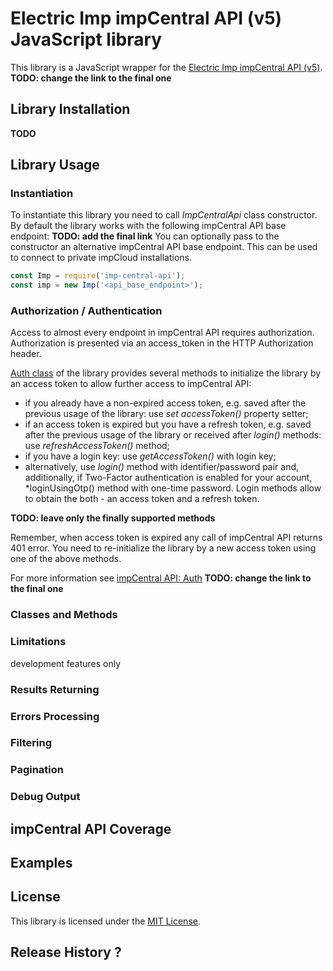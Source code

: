 # Electric Imp impCentral API (v5) JavaScript library

This library is a JavaScript wrapper for the [Electric Imp impCentral API (v5)](https://preview-apidoc.electricimp.com). **TODO: change the link to the final one**

## Library Installation

**TODO**

## Library Usage

### Instantiation

To instantiate this library you need to call *ImpCentralApi* class constructor.
By default the library works with the following impCentral API base endpoint: **TODO: add the final link**
You can optionally pass to the constructor an alternative impCentral API base endpoint. This can be used to connect to private impCloud installations.

```javascript
const Imp = require('imp-central-api');
const imp = new Imp('<api_base_endpoint>'); 
```

### Authorization / Authentication

Access to almost every endpoint in impCentral API requires authorization.
Authorization is presented via an access_token in the HTTP Authorization header.

[Auth class](./lib/Auth.js) of the library provides several methods to initialize the library by an access token to allow further access to impCentral API:

- if you already have a non-expired access token, e.g. saved after the previous usage of the library: use *set accessToken()* property setter;
- if an access token is expired but you have a refresh token, e.g. saved after the previous usage of the library or received after *login()* methods: use *refreshAccessToken()* method;
- if you have a login key: use *getAccessToken()* with login key;
- alternatively, use *login()* method with identifier/password pair and, additionally, if Two-Factor authentication is enabled for your account, *loginUsingOtp() method with one-time password. Login methods allow to obtain the both - an access token and a refresh token.

**TODO: leave only the finally supported methods**

Remember, when access token is expired any call of impCentral API returns 401 error. You need to re-initialize the library by a new access token using one of the above methods.

For more information see [impCentral API: Auth](https://preview-apidoc.electricimp.com/accounts.html#tag/Auth) **TODO: change the link to the final one**

### Classes and Methods

### Limitations

development features only

### Results Returning

### Errors Processing

### Filtering

### Pagination

### Debug Output

## impCentral API Coverage

## Examples

## License

This library is licensed under the [MIT License](./LICENSE).

## Release History ?
